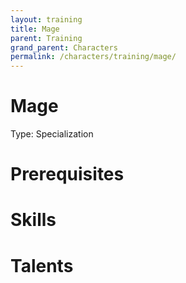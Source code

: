```yaml
---
layout: training
title: Mage
parent: Training
grand_parent: Characters
permalink: /characters/training/mage/
---
```


# Mage

Type: Specialization

# Prerequisites

# Skills

# Talents
